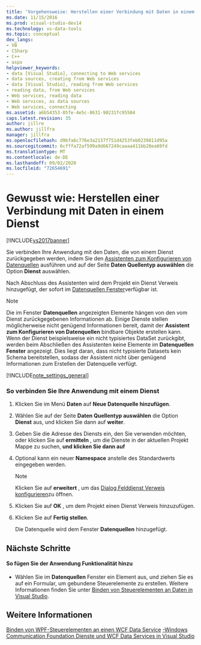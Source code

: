 ```yaml
---
title: 'Vorgehensweise: Herstellen einer Verbindung mit Daten in einem Dienst | Microsoft-Dokumentation'
ms.date: 11/15/2016
ms.prod: visual-studio-dev14
ms.technology: vs-data-tools
ms.topic: conceptual
dev_langs:
- VB
- CSharp
- C++
- aspx
helpviewer_keywords:
- data [Visual Studio], connecting to Web services
- data sources, creating from Web services
- data [Visual Studio], reading from Web services
- reading data, from Web services
- Web services, reading data
- Web services, as data sources
- Web services, connecting
ms.assetid: a6b54353-05fe-4e5c-8631-90231fc95504
caps.latest.revision: 35
author: jillre
ms.author: jillfra
manager: jillfra
ms.openlocfilehash: d9bfa6c776e3a2137f751d4253feb0239811d95a
ms.sourcegitcommit: 6cfffa72af599a9d667249caaaa411bb28ea69fd
ms.translationtype: MT
ms.contentlocale: de-DE
ms.lasthandoff: 09/02/2020
ms.locfileid: "72654691"
---
```

# <a name="how-to-connect-to-data-in-a-service"></a>Gewusst wie: Herstellen einer Verbindung mit Daten in einem Dienst
[!INCLUDE[vs2017banner](../includes/vs2017banner.md)]

Sie verbinden Ihre Anwendung mit den Daten, die von einem Dienst zurückgegeben werden, indem Sie den [Assistenten zum Konfigurieren von Datenquellen](https://msdn.microsoft.com/library/c4df7de5-5da0-4064-940c-761dd6d9e28f) ausführen und auf der Seite **Daten Quellentyp auswählen** die Option **Dienst** auswählen.

 Nach Abschluss des Assistenten wird dem Projekt ein Dienst Verweis hinzugefügt, der sofort im [Datenquellen Fenster](https://msdn.microsoft.com/library/0d20f699-cc95-45b3-8ecb-c7edf1f67992)verfügbar ist.

> [!NOTE]
> Die im Fenster **Datenquellen** angezeigten Elemente hängen von den vom Dienst zurückgegebenen Informationen ab. Einige Dienste stellen möglicherweise nicht genügend Informationen bereit, damit der **Assistent zum Konfigurieren von Datenquellen** bindbare Objekte erstellen kann. Wenn der Dienst beispielsweise ein nicht typisiertes DataSet zurückgibt, werden beim Abschließen des Assistenten keine Elemente im **Datenquellen Fenster** angezeigt. Dies liegt daran, dass nicht typisierte Datasets kein Schema bereitstellen, sodass der Assistent nicht über genügend Informationen zum Erstellen der Datenquelle verfügt.

 [!INCLUDE[note_settings_general](../includes/note-settings-general-md.md)]

### <a name="to-connect-your-application-to-a-service"></a>So verbinden Sie Ihre Anwendung mit einem Dienst

1. Klicken Sie im Menü **Daten** auf **Neue Datenquelle hinzufügen**.

2. Wählen Sie auf der Seite **Daten Quellentyp auswählen** die Option **Dienst** aus, und klicken Sie dann auf **weiter**.

3. Geben Sie die Adresse des Diensts ein, den Sie verwenden möchten, oder klicken Sie auf **ermitteln** , um die Dienste in der aktuellen Projekt Mappe zu suchen, **und klicken Sie dann auf**

4. Optional kann ein neuer **Namespace** anstelle des Standardwerts eingegeben werden.

    > [!NOTE]
    > Klicken Sie auf **erweitert** , um das [Dialog Felddienst Verweis konfigurieren](../data-tools/configure-service-reference-dialog-box.md)zu öffnen.

5. Klicken Sie auf **OK** , um dem Projekt einen Dienst Verweis hinzuzufügen.

6. Klicken Sie auf **Fertig stellen**.

     Die Datenquelle wird dem Fenster **Datenquellen** hinzugefügt.

## <a name="next-steps"></a>Nächste Schritte

#### <a name="to-add-functionality-to-your-application"></a>So fügen Sie der Anwendung Funktionalität hinzu

- Wählen Sie im **Datenquellen** Fenster ein Element aus, und ziehen Sie es auf ein Formular, um gebundene Steuerelemente zu erstellen. Weitere Informationen finden Sie unter [Binden von Steuerelementen an Daten in Visual Studio](../data-tools/bind-controls-to-data-in-visual-studio.md).

## <a name="see-also"></a>Weitere Informationen
 [Binden von WPF-Steuerelementen an einen WCF Data Service](../data-tools/bind-wpf-controls-to-a-wcf-data-service.md) [-Windows Communication Foundation Dienste und WCF Data Services in Visual Studio](../data-tools/windows-communication-foundation-services-and-wcf-data-services-in-visual-studio.md)
